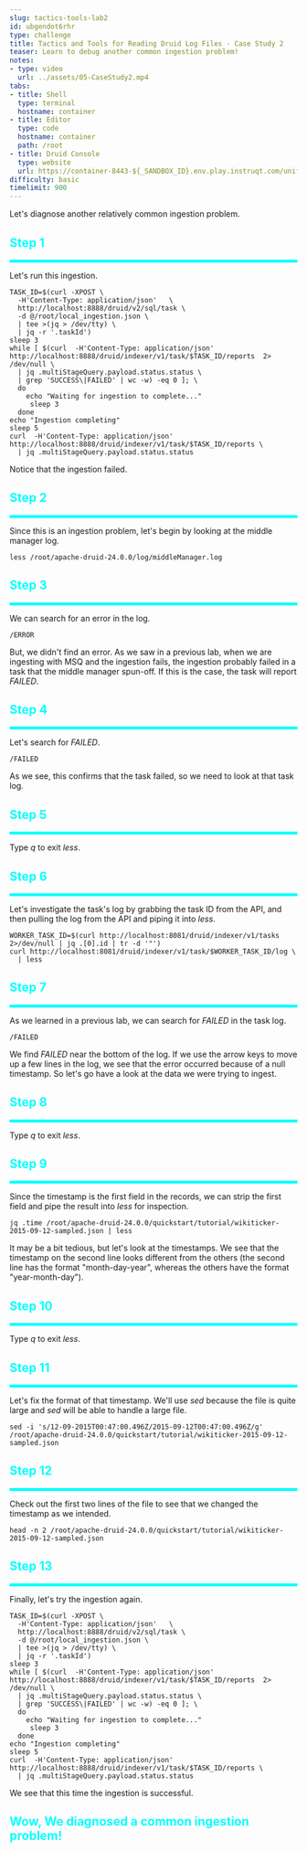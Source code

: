 ```yaml
---
slug: tactics-tools-lab2
id: ubgendot6rhr
type: challenge
title: Tactics and Tools for Reading Druid Log Files - Case Study 2
teaser: Learn to debug another common ingestion problem!
notes:
- type: video
  url: ../assets/05-CaseStudy2.mp4
tabs:
- title: Shell
  type: terminal
  hostname: container
- title: Editor
  type: code
  hostname: container
  path: /root
- title: Druid Console
  type: website
  url: https://container-8443-${_SANDBOX_ID}.env.play.instruqt.com/unified-console.html
difficulty: basic
timelimit: 900
---
```


Let's diagnose another relatively common ingestion problem.


<h2 style="color:cyan">Step 1</h2><hr style="color:cyan;background-color:cyan;height:5px">

Let's run this ingestion.

```
TASK_ID=$(curl -XPOST \
  -H'Content-Type: application/json'   \
  http://localhost:8888/druid/v2/sql/task \
  -d @/root/local_ingestion.json \
  | tee >(jq > /dev/tty) \
  | jq -r '.taskId')
sleep 3
while [ $(curl  -H'Content-Type: application/json' http://localhost:8888/druid/indexer/v1/task/$TASK_ID/reports  2> /dev/null \
  | jq .multiStageQuery.payload.status.status \
  | grep 'SUCCESS\|FAILED' | wc -w) -eq 0 ]; \
  do
    echo "Waiting for ingestion to complete..."
     sleep 3
  done
echo "Ingestion completing"
sleep 5
curl  -H'Content-Type: application/json' http://localhost:8888/druid/indexer/v1/task/$TASK_ID/reports \
  | jq .multiStageQuery.payload.status.status
```

Notice that the ingestion failed.


<h2 style="color:cyan">Step 2</h2><hr style="color:cyan;background-color:cyan;height:5px">

Since this is an ingestion problem, let's begin by looking at the middle manager log.


```
less /root/apache-druid-24.0.0/log/middleManager.log
```

<h2 style="color:cyan">Step 3</h2><hr style="color:cyan;background-color:cyan;height:5px">

We can search for an error in the log.

```
/ERROR
```

But, we didn't find an error.
As we saw in a previous lab, when we are ingesting with MSQ and the ingestion fails, the ingestion probably failed in a task that the middle manager spun-off.
If this is the case, the task will report _FAILED_.

<h2 style="color:cyan">Step 4</h2><hr style="color:cyan;background-color:cyan;height:5px">

Let's search for _FAILED_.

```
/FAILED
```

As we see, this confirms that the task failed, so we need to look at that task log.

<h2 style="color:cyan">Step 5</h2><hr style="color:cyan;background-color:cyan;height:5px">

Type _q_ to exit _less_.

<h2 style="color:cyan">Step 6</h2><hr style="color:cyan;background-color:cyan;height:5px">

Let's investigate the task's log by grabbing the task ID from the API, and then pulling the log from the API and piping it into _less_.

```
WORKER_TASK_ID=$(curl http://localhost:8081/druid/indexer/v1/tasks 2>/dev/null | jq .[0].id | tr -d '"')
curl http://localhost:8081/druid/indexer/v1/task/$WORKER_TASK_ID/log \
  | less
```

<h2 style="color:cyan">Step 7</h2><hr style="color:cyan;background-color:cyan;height:5px">

As we learned in a previous lab, we can search for _FAILED_ in the task log.

```
/FAILED
```

We find _FAILED_ near the bottom of the log.
If we use the arrow keys to move up a few lines in the log, we see that the error occurred because of a null timestamp.
So let's go have a look at the data we were trying to ingest.

<h2 style="color:cyan">Step 8</h2><hr style="color:cyan;background-color:cyan;height:5px">

Type _q_ to exit _less_.

<h2 style="color:cyan">Step 9</h2><hr style="color:cyan;background-color:cyan;height:5px">

Since the timestamp is the first field in the records, we can strip the first field and pipe the result into _less_ for inspection.

```
jq .time /root/apache-druid-24.0.0/quickstart/tutorial/wikiticker-2015-09-12-sampled.json | less
```

It may be a bit tedious, but let's look at the timestamps.
We see that the timestamp on the second line looks different from the others (the second line has the format "month-day-year", whereas the others have the format "year-month-day").

<h2 style="color:cyan">Step 10</h2><hr style="color:cyan;background-color:cyan;height:5px">

Type _q_ to exit _less_.


<h2 style="color:cyan">Step 11</h2><hr style="color:cyan;background-color:cyan;height:5px">

Let's fix the format of that timestamp.
We'll use _sed_ because the file is quite large and _sed_ will be able to handle a large file.

```
sed -i 's/12-09-2015T00:47:00.496Z/2015-09-12T00:47:00.496Z/g' /root/apache-druid-24.0.0/quickstart/tutorial/wikiticker-2015-09-12-sampled.json
```

<h2 style="color:cyan">Step 12</h2><hr style="color:cyan;background-color:cyan;height:5px">

Check out the first two lines of the file to see that we changed the timestamp as we intended.

```
head -n 2 /root/apache-druid-24.0.0/quickstart/tutorial/wikiticker-2015-09-12-sampled.json
```

<h2 style="color:cyan">Step 13</h2><hr style="color:cyan;background-color:cyan;height:5px">

Finally, let's try the ingestion again.

```
TASK_ID=$(curl -XPOST \
  -H'Content-Type: application/json'   \
  http://localhost:8888/druid/v2/sql/task \
  -d @/root/local_ingestion.json \
  | tee >(jq > /dev/tty) \
  | jq -r '.taskId')
sleep 3
while [ $(curl  -H'Content-Type: application/json' http://localhost:8888/druid/indexer/v1/task/$TASK_ID/reports  2> /dev/null \
  | jq .multiStageQuery.payload.status.status \
  | grep 'SUCCESS\|FAILED' | wc -w) -eq 0 ]; \
  do
    echo "Waiting for ingestion to complete..."
     sleep 3
  done
echo "Ingestion completing"
sleep 5
curl  -H'Content-Type: application/json' http://localhost:8888/druid/indexer/v1/task/$TASK_ID/reports \
  | jq .multiStageQuery.payload.status.status
```

We see that this time the ingestion is successful.

<h2 style="color:cyan">Wow, We diagnosed a common ingestion problem!</h2>


<style type="text/css" rel="stylesheet">
.lightbox { display: none; position: fixed; justify-content: center; align-items: center; z-index: 999; top: 0; left: 0; right: 0; bottom: 0; padding: 1rem; background: rgba(0, 0, 0, 0.8); }
.lightbox:target { display: flex; }
.lightbox img { max-height: 100% }
.thumbnail:hover {
    position:fixed;
    top:-25px;
    left:-35px;
    width:500px;
    height:auto;
    display:block;
    z-index:999;
}
</style>
